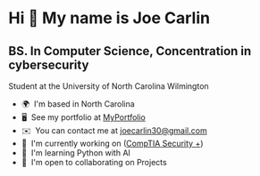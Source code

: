 Hi 👋 My name is Joe Carlin
===========================

BS. In Computer Science, Concentration in cybersecurity
----------------------------------------

Student at the University of North Carolina Wilmington

*   🌍  I'm based in North Carolina
*   🖥️  See my portfolio at [MyPortfolio](http:// )
*   ✉️  You can contact me at [joecarlin30@gmail.com](mailto:joecarlin30@gmail.com)
*   🚀  I'm currently working on ([CompTIA Security +]())
*   🧠  I'm learning Python with AI
*   🤝  I'm open to collaborating on Projects
